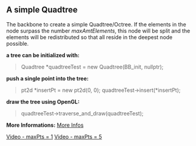 ## A simple Quadtree

The backbone to create a simple Quadtree/Octree. If the elements in the node surpass the number *maxAmtElements*, this node will be split and the elements  will be redistributed so that all reside in the deepest node possible.

**a tree can be initialized with:**
>Quadtree *quadtreeTest = new Quadtree(BB_init, nullptr);

**push a single point into the tree:**
>pt2d *insertPt = new pt2d(0, 0);
>quadtreeTest->insert(*insertPt);

**draw the tree using OpenGL:**
>quadtreeTest->traverse_and_draw(quadtreeTest);


**More Informations:**
[More Infos](http://www.phys.ik.cx/programming/cpp/quadtree/index.php)

[Video - maxPts = 1](https://www.youtube.com/watch?v=eyOuED5dhuo)
[Video - maxPts = 5](https://www.youtube.com/watch?v=9vMSsbjsHnQ)